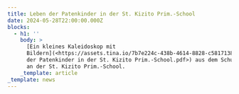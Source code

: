 ```yaml
---
title: Leben der Patenkinder in der St. Kizito Prim.-School
date: 2024-05-28T22:00:00.000Z
blocks:
  - h1: ''
    body: >
      [Ein kleines Kaleidoskop mit
      Bildern](<https://assets.tina.io/7b7e224c-438b-4614-8828-c5817138b3f8/Leben
      der Patenkinder in der St. Kizito Prim.-School.pdf>) aus dem Schulalltag
      an der St. Kizito Prim.-School.
    _template: article
_template: news
---
```


